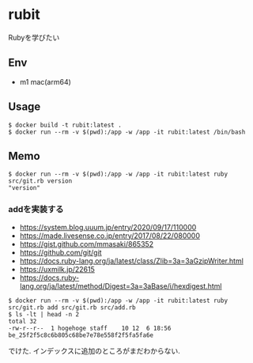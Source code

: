 # rubit
Rubyを学びたい

## Env

* m1 mac(arm64)

## Usage

```
$ docker build -t rubit:latest .
$ docker run --rm -v $(pwd):/app -w /app -it rubit:latest /bin/bash
```

## Memo

```
$ docker run --rm -v $(pwd):/app -w /app -it rubit:latest ruby src/git.rb version
"version"
```

### addを実装する

* https://system.blog.uuum.jp/entry/2020/09/17/110000
* https://made.livesense.co.jp/entry/2017/08/22/080000
* https://gist.github.com/mmasaki/865352
* https://github.com/git/git
* https://docs.ruby-lang.org/ja/latest/class/Zlib=3a=3aGzipWriter.html
* https://uxmilk.jp/22615
* https://docs.ruby-lang.org/ja/latest/method/Digest=3a=3aBase/i/hexdigest.html



```
$ docker run --rm -v $(pwd):/app -w /app -it rubit:latest ruby src/git.rb add src/git.rb src/add.rb
$ ls -lt | head -n 2
total 32
-rw-r--r--  1 hogehoge staff    10 12  6 18:56 be_25f2f5c8c6b805c68be7e78e558f2f5fa5fa6e
```

でけた. インデックスに追加のところがまだわからない.